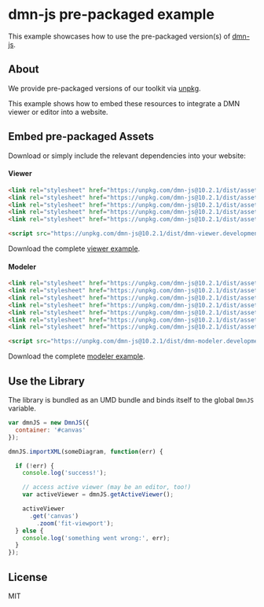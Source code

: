 # dmn-js pre-packaged example

This example showcases how to use the pre-packaged version(s) of [dmn-js](https://github.com/bpmn-io/dmn-js).


## About

We provide pre-packaged versions of our toolkit via [unpkg](https://unpkg.com/dmn-js/dist/).

This example shows how to embed these resources to integrate a DMN viewer or editor
into a website.


## Embed pre-packaged Assets

Download or simply include the relevant dependencies into your website:

#### Viewer

```html
<link rel="stylesheet" href="https://unpkg.com/dmn-js@10.2.1/dist/assets/dmn-js-drd.css">
<link rel="stylesheet" href="https://unpkg.com/dmn-js@10.2.1/dist/assets/dmn-js-decision-table.css">
<link rel="stylesheet" href="https://unpkg.com/dmn-js@10.2.1/dist/assets/dmn-js-literal-expression.css">
<link rel="stylesheet" href="https://unpkg.com/dmn-js@10.2.1/dist/assets/dmn-js-shared.css">
<link rel="stylesheet" href="https://unpkg.com/dmn-js@10.2.1/dist/assets/dmn-font/css/dmn.css">

<script src="https://unpkg.com/dmn-js@10.2.1/dist/dmn-viewer.development.js"></script>
```

Download the complete [viewer example](https://cdn.staticaly.com/gh/bpmn-io/dmn-js-examples/master/starter/viewer.html).

#### Modeler

```html
<link rel="stylesheet" href="https://unpkg.com/dmn-js@10.2.1/dist/assets/diagram-js.css">
<link rel="stylesheet" href="https://unpkg.com/dmn-js@10.2.1/dist/assets/dmn-js-shared.css">
<link rel="stylesheet" href="https://unpkg.com/dmn-js@10.2.1/dist/assets/dmn-js-drd.css">
<link rel="stylesheet" href="https://unpkg.com/dmn-js@10.2.1/dist/assets/dmn-js-decision-table.css">
<link rel="stylesheet" href="https://unpkg.com/dmn-js@10.2.1/dist/assets/dmn-js-decision-table-controls.css">
<link rel="stylesheet" href="https://unpkg.com/dmn-js@10.2.1/dist/assets/dmn-js-literal-expression.css">
<link rel="stylesheet" href="https://unpkg.com/dmn-js@10.2.1/dist/assets/dmn-font/css/dmn.css">

<script src="https://unpkg.com/dmn-js@10.2.1/dist/dmn-modeler.development.js"></script>
```

Download the complete [modeler example](https://cdn.staticaly.com/gh/bpmn-io/dmn-js-examples/master/starter/modeler.html).


## Use the Library

The library is bundled as an UMD bundle and binds itself to the global `DmnJS`
variable.

```javascript
var dmnJS = new DmnJS({
  container: '#canvas'
});

dmnJS.importXML(someDiagram, function(err) {

  if (!err) {
    console.log('success!');

    // access active viewer (may be an editor, too!)
    var activeViewer = dmnJS.getActiveViewer();

    activeViewer
      .get('canvas')
        .zoom('fit-viewport');
  } else {
    console.log('something went wrong:', err);
  }
});
```

## License

MIT
